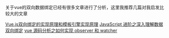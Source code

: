 关于vue的双向数据绑定已经有很多文章进行了分析，这里我推荐几篇对我启发比较大的文章

[Vue.js双向绑定的实现原理和模板引擎实现原理](http://www.cnblogs.com/libin-1/p/6083166.html)
[JavaScript 进阶之深入理解数据双向绑定](https://segmentfault.com/a/1190000010456158)
[vue 源码分析之如何实现 observer 和 watcher](https://segmentfault.com/a/1190000004384515)
